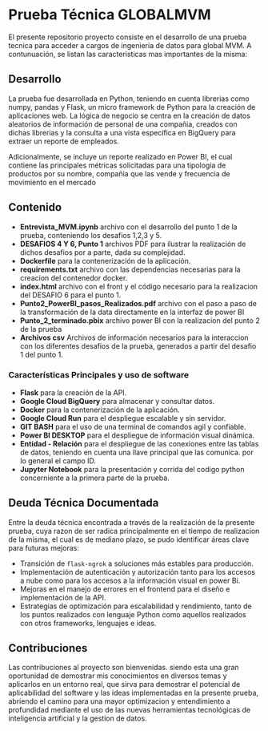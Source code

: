 # Prueba Técnica GLOBALMVM

El presente repositorio proyecto consiste en el desarrollo de una prueba tecnica para acceder a cargos de ingenieria de datos para global MVM. A contunuación, se listan las caracteristicas mas importantes de la misma:

## Desarrollo

La prueba fue desarrollada en Python, teniendo en cuenta librerias como numpy, pandas y Flask, un micro framework de Python para la creación de aplicaciones web. La lógica de negocio se centra en la creación de datos aleatorios de información de personal de una compañia, creados con dichas librerias y la consulta a una vista específica en BigQuery para extraer un reporte de empleados.

Adicionalmente, se incluye un reporte realizado en Power BI, el cual contiene las principales métricas solicitadas para una tipologia de productos por su nombre, compañia que las vende y frecuencia de movimiento en el mercado

## Contenido

- **Entrevista_MVM.ipynb** archivo con el desarrollo del punto 1 de la prueba, conteniendo los desafios 1,2,3 y 5.
- **DESAFIOS 4 Y 6, Punto 1** archivos PDF para ilustrar la realización de dichos desafios por a parte, dada su complejidad.
- **Dockerfile** para la contenerización de la aplicación.
- **requirements.txt** archivo con las dependencias necesarias para la creacion del contenedor docker.
- **index.html** archivo con el front y el código necesario para la realizacion del DESAFIO 6 para el punto 1.
- **Punto2_PowerBI_pasos_Realizados.pdf** archivo con el paso a paso de la transformación de la data directamente en la interfaz de power BI
- **Punto_2_terminado.pbix** archivo power BI con la realizacion del punto 2 de la prueba
- **Archivos csv** Archivos de información necesarios para la interaccion con los diferentes desafios de la prueba, generados a partir del desafio 1 del punto 1.


### Características Principales y uso de software

- **Flask** para la creación de la API.
- **Google Cloud BigQuery** para almacenar y consultar datos.
- **Docker** para la contenerización de la aplicación.
- **Google Cloud Run** para el despliegue escalable y sin servidor.
- **GIT BASH** para el uso de una terminal de comandos agil y confiable.
- **Power BI DESKTOP** para el despliegue de información visual dinámica.
- **Entidad - Relación** para el despliegue de las conexiones entre las tablas de datos, teniendo en cuenta una llave principal que las comunica. por lo general el campo ID.
- **Jupyter Notebook** para la presentación y corrida del codigo python concerniente a la primera parte de la prueba.

## Deuda Técnica Documentada

Entre la deuda técnica encontrada a través de la realización de la presente prueba, cuya razon de ser radica principalmente en el tiempo de realizacion de la misma, el cual es de mediano plazo, se pudo identificar áreas clave para futuras mejoras:

- Transición de `flask-ngrok` a soluciones más estables para producción.
- Implementación de autenticación y autorización tanto para los accesos a nube como para los accesos a la información visual en power Bi.
- Mejoras en el manejo de errores en el frontend para el diseño e implementación de la API.
- Estrategias de optimización para escalabilidad y rendimiento, tanto de los puntos realizados con lenguaje Python como aquellos realizados con otros frameworks, lenguajes e ideas.


## Contribuciones

Las contribuciones al proyecto son bienvenidas. siendo esta una gran oportunidad de demostrar mis conocimientos en diversos temas y aplicarlos en un entorno real, que sirva para demostrar el potencial de aplicabilidad del software y las ideas implementadas en la presente prueba, abriendo el camino para una mayor optimizacion y entendimiento a profundidad mediante el uso de las nuevas herramientas tecnológicas de inteligencia artificial y la gestion de datos.


